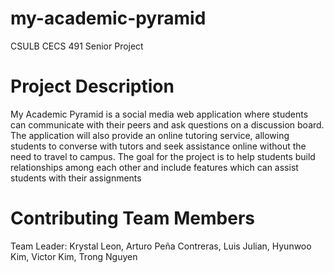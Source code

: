 # my-academic-pyramid
CSULB CECS 491 Senior Project
# Project Description
My Academic Pyramid is a social media web application where students can communicate with their peers and ask questions on a discussion board. The application will also provide an online tutoring service, allowing students to converse with tutors and seek assistance online without the need to travel to campus. The goal for the project is to help students build relationships among each other and include features which can assist students with their assignments
# Contributing Team Members
Team Leader: Krystal Leon, 
Arturo Peña Contreras, 
Luis Julian, 
Hyunwoo Kim, 
Victor Kim, 
Trong Nguyen
